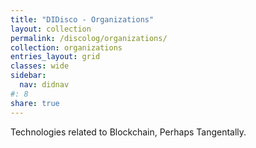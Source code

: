 ```yaml
---
title: "DIDisco - Organizations"
layout: collection
permalink: /discolog/organizations/
collection: organizations
entries_layout: grid
classes: wide
sidebar:
  nav: didnav
#: 8
share: true
---
```


Technologies related to Blockchain, Perhaps Tangentally.